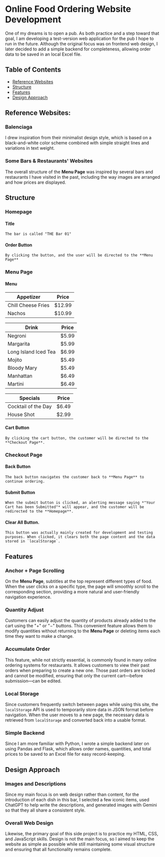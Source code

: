# Online Food Ordering Website Development
One of my dreams is to open a pub. As both practice and a step toward that goal, I am developing a test-version web application for the pub I hope to run in the future. Although the original focus was on frontend web design, I later decided to add a simple backend for completeness, allowing order data to be saved in an local Excel file.

## Table of Contents
- [Reference Websites](#reference-website)
- [Structure](#structure)
- [Features](#features)
- [Design Approach](#design-approach)

## Reference Websites: 
### Balenciaga
I drew inspiration from their minimalist design style, which is based on a black-and-white color scheme combined with simple straight lines and variations in text weight.  

### Some Bars & Restaurants' Websites
The overall structure of the **Menu Page** was inspired by several bars and restaurants I have visited in the past, including the way images are arranged and how prices are displayed.

## Structure
### Homepage
#### Title
    The bar is called "THE Bar 01"
#### Order Button
    By clicking the button, and the user will be directed to the **Menu Page**

### Menu Page
#### Menu
| Appetizer | Price |
|-----------|-------|
| Chill Cheese Fries | $12.99 |
| Nachos | $10.99 |

|  Drink  | Price |
|---------|-------|
| Negroni | $5.99 |
| Margarita | $5.99 |
| Long Island Iced Tea | $6.99 |
| Mojito | $5.49 |
| Bloody Mary | $5.49 |
| Manhattan | $6.49 |
| Martini | $6.49 |

|  Specials  | Price |
|------------|-------|
| Cocktail of the Day | $6.49 |
| House Shot | $2.99 |

#### Cart Button
    By clicking the cart button, the customer will be directed to the **Checkout Page**.

### Checkout Page
#### Back Button
    The back button navigates the customer back to **Menu Page** to continue ordering.
#### Submit Button
    When the submit button is clicked, an alerting message saying *"Your Cart has been Submitted"* will appear, and the customer will be redirected to the **Homepage**.
#### Clear All Button.
    This button was actually mainly created for development and testing purposes. When clicked, it clears both the page content and the data stored in `localStorage`.


## Features
### Anchor + Page Scrolling
On the **Menu Page**, subtitles at the top represent different types of food. When the user clicks on a specific type, the page will smoothly scroll to the corresponding section, providing a more natural and user-friendly navigation experience.


### Quantity Adjust
Customers can easily adjust the quantity of products already added to the cart using the "+" or "−" buttons. This convenient feature allows them to modify quantities without returning to the **Menu Page** or deleting items each time they want to make a change.

### Accumulate Order
This feature, while not strictly essential, is commonly found in many online ordering systems for restaurants. It allows customers to view their past orders when preparing to create a new one. Those past orders are locked and cannot be modified, ensuring that only the current cart—before submission—can be edited.

### Local Storage
Since customers frequently switch between pages while using this site, the `localStorage` API is used to temporarily store data in JSON format before navigation. When the user moves to a new page, the necessary data is retrieved from `localStorage` and converted back into a usable format.

### Simple Backend
Since I am more familiar with Python, I wrote a simple backend later on using Pandas and Flask, which allows order names, quantities, and total prices to be saved to an Excel file for easy record-keeping.

## Design Approach
### Images and Descriptions
Since my main focus is on web design rather than content, for the introduction of each dish in this bar, I selected a few iconic items, used ChatGPT to help write the descriptions, and generated images with Gemini so that they all share a consistent style.
### Overall Web Design
Likewise, the primary goal of this side project is to practice my HTML, CSS, and JavaScript skills. Design is not the main focus, so I aimed to keep the website as simple as possible while still maintaining some visual structure and ensuring that all functionality remains complete.
